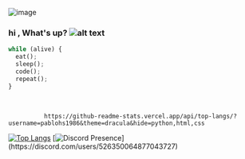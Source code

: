 ![image](https://i.imgur.com/8SggKJt.gif)


### hi , What's up?       ![alt text](https://i.imgur.com/auRW6IX.gif "Logo Title Text 1"  )
  
  ```python
while (alive) {
    eat();
    sleep();
    code();
    repeat();
}
```

<br>
 
              https://github-readme-stats.vercel.app/api/top-langs/?username=pablohs1986&theme=dracula&hide=python,html,css
 
[![Top Langs](https://github-readme-stats.vercel.app/api/top-langs/?username=XOOLE&bg=0D1117&hide_border)](https://github.com/anuraghazra/github-readme-stats) [![Discord Presence](https://lanyard-profile-readme.vercel.app/api/526350064877043727?theme=dark&bg=0D1117&animated=true&hideDiscrim=true&borderRadius=30px&idleMessage=Probably%20doing%20something%20else...)](https://discord.com/users/526350064877043727)
  

 



</details>
